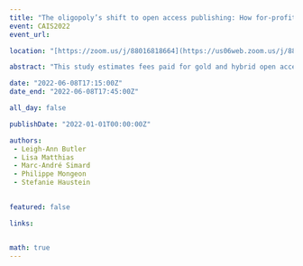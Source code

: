 ```yaml
---
title: "The oligopoly’s shift to open access publishing: How for-profit publishers benefit from gold and hybrid article processing charges"
event: CAIS2022
event_url: 

location: "[https://zoom.us/j/88016818664](https://us06web.zoom.us/j/88016818664?wd=bWlEMk1oZ3FyWTVFNXZISUh4dlZJdz09)"

abstract: "This study estimates fees paid for gold and hybrid open access articles in journals published by the oligopoly of academic publishers, which acknowledge funding from the Canadian Tri-Agency. It employs bibliometric methods using data from Web of Science, Unpaywall, open datasets of article processing charges list prices as well as historical fees retrieved via the Internet Archive Wayback Machine for journals published by Elsevier, Springer-Nature, Wiley, Sage and Taylor & Francis to estimate article processing charges for open access articles published between 2015 and 2018 that acknowledge funding from the Canadian Federal funding agencies CIHR, NSERC, and SSHRC, as well as grants jointly administered by the Tri-Agency. During the four-year period analyzed, a total of 6,892 gold and 4,097 hybrid articles that acknowledge Tri-Agency funding were identified, for which the total list prices amount to $US 27.6 million."

date: "2022-06-08T17:15:00Z"
date_end: "2022-06-08T17:45:00Z"

all_day: false

publishDate: "2022-01-01T00:00:00Z"

authors:
 - Leigh-Ann Butler 
 - Lisa Matthias
 - Marc-André Simard
 - Philippe Mongeon
 - Stefanie Haustein
 

featured: false

links:


math: true
---
```


